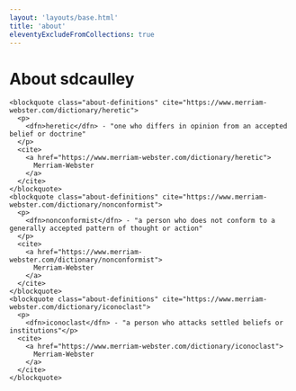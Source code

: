 ```yaml
---
layout: 'layouts/base.html'
title: 'about'
eleventyExcludeFromCollections: true
---
```

<main>
    <h1>About sdcaulley</h1>

    <blockquote class="about-definitions" cite="https://www.merriam-webster.com/dictionary/heretic">
      <p>
        <dfn>heretic</dfn> - "one who differs in opinion from an accepted belief or doctrine"
      </p>
      <cite>
        <a href="https://www.merriam-webster.com/dictionary/heretic">
          Merriam-Webster
        </a>
      </cite>
    </blockquote>
    <blockquote class="about-definitions" cite="https://www.merriam-webster.com/dictionary/nonconformist">
      <p>
        <dfn>nonconformist</dfn> - "a person who does not conform to a generally accepted pattern of thought or action"
      </p>
      <cite>
        <a href="https://www.merriam-webster.com/dictionary/nonconformist">
          Merriam-Webster
        </a>
      </cite>
    </blockquote>
    <blockquote class="about-definitions" cite="https://www.merriam-webster.com/dictionary/iconoclast">
      <p>
        <dfn>iconoclast</dfn> - "a person who attacks settled beliefs or institutions"</p>
      <cite>
        <a href="https://www.merriam-webster.com/dictionary/iconoclast">
          Merriam-Webster
        </a>
      </cite>
    </blockquote>
</main>
